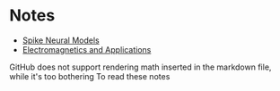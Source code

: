 # Notes

- [Spike Neural Models](./Spike%20Neural%20Models.md)
- [Electromagnetics and Applications](Electromagnetics%20and%20Applications.md)

GitHub does not support rendering math inserted in the markdown file, while it's too bothering  To read these notes 
<!--stackedit_data:
eyJoaXN0b3J5IjpbNDQ3MzY4MTQ5XX0=
-->